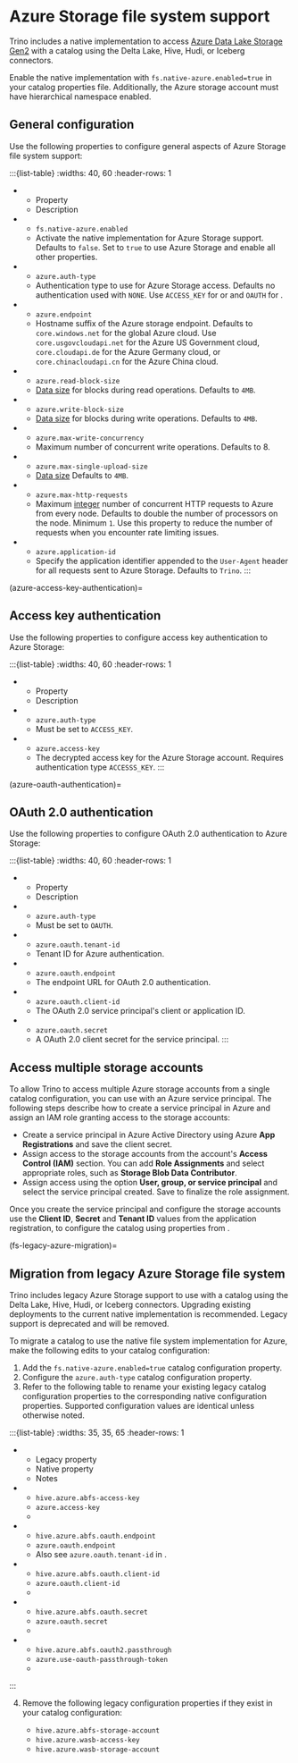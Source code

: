 # Azure Storage file system support

Trino includes a native implementation to access [Azure Data Lake Storage
Gen2](https://learn.microsoft.com/en-us/azure/storage/blobs/storage-blobs-overview#about-azure-data-lake-storage-gen2)
with a catalog using the Delta Lake, Hive, Hudi, or Iceberg connectors.

Enable the native implementation with `fs.native-azure.enabled=true` in your
catalog properties file. Additionally, the Azure storage account must have
hierarchical namespace enabled.

## General configuration

Use the following properties to configure general aspects of Azure Storage file
system support:

:::{list-table}
:widths: 40, 60
:header-rows: 1

* - Property
  - Description
* - `fs.native-azure.enabled`
  - Activate the native implementation for Azure Storage support. Defaults to
    `false`. Set to `true` to use Azure Storage and enable all other properties.
* - `azure.auth-type`
  - Authentication type to use for Azure Storage access. Defaults no
    authentication used with `NONE`. Use `ACCESS_KEY` for
    [](azure-access-key-authentication) or and `OAUTH` for
    [](azure-oauth-authentication).
* - `azure.endpoint`
  - Hostname suffix of the Azure storage endpoint.
    Defaults to `core.windows.net` for the global Azure cloud.
    Use `core.usgovcloudapi.net` for the Azure US Government cloud,
    `core.cloudapi.de` for the Azure Germany cloud,
    or `core.chinacloudapi.cn` for the Azure China cloud.
* - `azure.read-block-size`
  - [Data size](prop-type-data-size) for blocks during read operations. Defaults
    to `4MB`.
* - `azure.write-block-size`
  - [Data size](prop-type-data-size) for blocks during write operations.
    Defaults to `4MB`.
* - `azure.max-write-concurrency`
  - Maximum number of concurrent write operations. Defaults to 8.
* - `azure.max-single-upload-size`
  - [Data size](prop-type-data-size) Defaults to `4MB`.
* - `azure.max-http-requests`
  - Maximum [integer](prop-type-integer) number of concurrent HTTP requests to
    Azure from every node. Defaults to double the number of processors on the
    node. Minimum `1`. Use this property to reduce the number of requests when
    you encounter rate limiting issues.
* - `azure.application-id`
  - Specify the application identifier appended to the `User-Agent` header
    for all requests sent to Azure Storage. Defaults to `Trino`. 
:::

(azure-access-key-authentication)=
## Access key authentication

Use the following properties to configure access key authentication to Azure
Storage:

:::{list-table}
:widths: 40, 60
:header-rows: 1

* - Property
  - Description
* - `azure.auth-type`
  - Must be set to `ACCESS_KEY`.
* - `azure.access-key`
  - The decrypted access key for the Azure Storage account. Requires
    authentication type `ACCESSS_KEY`.
:::

(azure-oauth-authentication)=
## OAuth 2.0 authentication

Use the following properties to configure OAuth 2.0 authentication to Azure
Storage:

:::{list-table}
:widths: 40, 60
:header-rows: 1

* - Property
  - Description
* - `azure.auth-type`
  - Must be set to `OAUTH`.
* - `azure.oauth.tenant-id`
  - Tenant ID for Azure authentication.
* - `azure.oauth.endpoint`
  - The endpoint URL for OAuth 2.0 authentication.
* - `azure.oauth.client-id`
  - The OAuth 2.0 service principal's client or application ID.
* - `azure.oauth.secret`
  - A OAuth 2.0 client secret for the service principal.
:::

## Access multiple storage accounts

To allow Trino to access multiple Azure storage accounts from a single
catalog configuration, you can use [](azure-oauth-authentication) with
an Azure service principal. The following steps describe how to create
a service principal in Azure and assign an IAM role granting access to the
storage accounts:

- Create a service principal in Azure Active Directory using Azure
  **App Registrations** and save the client secret.
- Assign access to the storage accounts from the account's
  **Access Control (IAM)** section. You can add **Role Assignments** and
  select appropriate roles, such as **Storage Blob Data Contributor**.
- Assign access using the option **User, group, or service principal** and
  select the service principal created. Save to finalize the role
  assignment.

 Once you create the service principal and configure the storage accounts
 use the **Client ID**, **Secret** and **Tenant ID** values from the
 application registration, to configure the catalog using properties from
 [](azure-oauth-authentication).


(fs-legacy-azure-migration)=
## Migration from legacy Azure Storage file system

Trino includes legacy Azure Storage support to use with a catalog using the
Delta Lake, Hive, Hudi, or Iceberg connectors. Upgrading existing deployments to
the current native implementation is recommended. Legacy support is deprecated
and will be removed.

To migrate a catalog to use the native file system implementation for Azure,
make the following edits to your catalog configuration:

1. Add the `fs.native-azure.enabled=true` catalog configuration property.
2. Configure the `azure.auth-type` catalog configuration property.
3. Refer to the following table to rename your existing legacy catalog
   configuration properties to the corresponding native configuration
   properties. Supported configuration values are identical unless otherwise
   noted.

  :::{list-table}
  :widths: 35, 35, 65
  :header-rows: 1
   * - Legacy property
     - Native property
     - Notes
   * - `hive.azure.abfs-access-key`
     - `azure.access-key`
     -
   * - `hive.azure.abfs.oauth.endpoint`
     - `azure.oauth.endpoint`
     - Also see `azure.oauth.tenant-id` in [](azure-oauth-authentication).
   * - `hive.azure.abfs.oauth.client-id`
     - `azure.oauth.client-id`
     -
   * - `hive.azure.abfs.oauth.secret`
     - `azure.oauth.secret`
     -
   * - `hive.azure.abfs.oauth2.passthrough`
     - `azure.use-oauth-passthrough-token`
     -
  :::

4. Remove the following legacy configuration properties if they exist in your
   catalog configuration:

      * `hive.azure.abfs-storage-account`
      * `hive.azure.wasb-access-key`
      * `hive.azure.wasb-storage-account`
